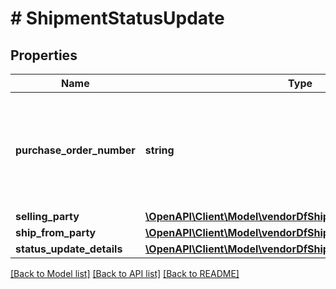 # # ShipmentStatusUpdate

## Properties

Name | Type | Description | Notes
------------ | ------------- | ------------- | -------------
**purchase_order_number** | **string** | Purchase order number of the shipment for which to update the shipment status. |
**selling_party** | [**\OpenAPI\Client\Model\vendorDfShipping\PartyIdentification**](PartyIdentification.md) |  |
**ship_from_party** | [**\OpenAPI\Client\Model\vendorDfShipping\PartyIdentification**](PartyIdentification.md) |  |
**status_update_details** | [**\OpenAPI\Client\Model\vendorDfShipping\StatusUpdateDetails**](StatusUpdateDetails.md) |  |

[[Back to Model list]](../../README.md#models) [[Back to API list]](../../README.md#endpoints) [[Back to README]](../../README.md)
